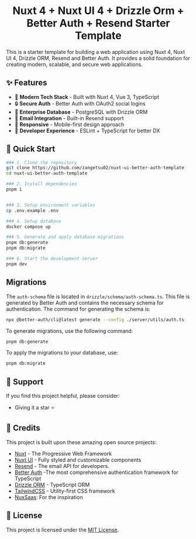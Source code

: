
<h1 align="center">Nuxt 4 + Nuxt UI 4 + Drizzle Orm + Better Auth + Resend Starter Template</h1>

This is a starter template for building a web application using Nuxt 4, Nuxt UI 4, Drizzle ORM, Resend and Better Auth. It provides a solid foundation for creating modern, scalable, and secure web applications.

## ✨ Features

- 🚀 **Modern Tech Stack** - Built with Nuxt 4, Vue 3, TypeScript
- 🔒 **Secure Auth** - Better Auth with OAuth2 social logins
- 💾 **Enterprise Database** - PostgreSQL with Drizzle ORM
- 📧 **Email Integration** - Built-in Resend support
- 📱 **Responsive** - Mobile-first design approach
- 🎯 **Developer Experience** - ESLint + TypeScript for better DX

## 🚀 Quick Start
```bash
### 1. Clone the repository
git clone https://github.com/zangetsu02/nuxt-ui-better-auth-template
cd nuxt-ui-better-auth-template

### 2. Install dependencies
pnpm i


### 3. Setup environment variables
cp .env.example .env

### 4. Setup database 
docker compose up 

### 5. Generate and apply database migrations
pnpm db:generate
pnpm db:migrate

### 6. Start the development server
pnpm dev
```

## Migrations

The `auth-schema` file is located in `drizzle/schema/auth-schema.ts`. This file is generated by Better Auth and contains the necessary schema for authentication.
The command for generating the schema is:
```bash
npx @better-auth/cli@latest generate --config ./server/utils/auth.ts
```

To generate migrations, use the following command:
```bash
pnpm db:generate
```

To apply the migrations to your database, use:
```bash
pnpm db:migrate
```

## 🌟 Support

If you find this project helpful, please consider:
- Giving it a star ⭐

## 🙏 Credits
This project is built upon these amazing open source projects:
- [Nuxt](https://nuxt.com) - The Progressive Web Framework
- [Nuxt UI](https://ui.nuxt.com) - Fully styled and customizable components
- [Resend](https://resend.com/docs/dashboard/emails/introduction) - The email API for developers.
- [Better Auth](https://github.com/better-auth/better-auth) -The most comprehensive authentication framework for TypeScript
- [Drizzle ORM](https://github.com/drizzle-team/drizzle-orm) - TypeScript ORM
- [TailwindCSS](https://tailwindcss.com) - Utility-first CSS framework
- [NuxSaas](https://github.com/NuxSaaS/NuxSaaS/tree/main): For the inspiration

## 📜 License
This project is licensed under the [MIT License](LICENSE).
